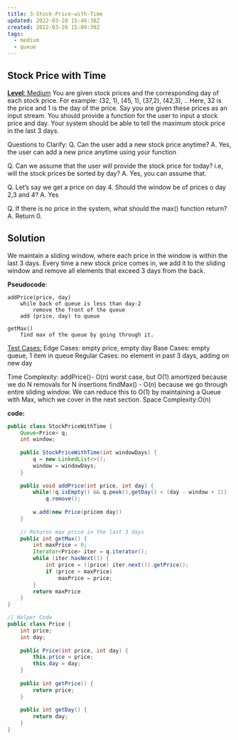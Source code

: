 ```yaml
---
title: 3-Stock-Price-with-Time
updated: 2022-03-28 15:46:38Z
created: 2022-03-28 15:09:39Z
tags:
  - medium
  - queue
---
```


## **Stock Price with Time**

<ins>**Level**: Medium</ins>
You are given stock prices and the corresponding day of each stock price.
For example:
(32, 1), (45, 1), (37,2), (42,3), ..
Here, 32 is the price and 1 is the day of the price.
Say you are given these prices as an input stream. You should provide a function for the user to input a stock price and day. Your system should be able to tell
the maximum stock price in the last 3 days.

Questions to Clarify:
Q. Can the user add a new stock price anytime?
A. Yes, the user can add a new price anytime using your function

Q. Can we assume that the user will provide the stock price for today?
i.e, will the stock prices be sorted by day?
A. Yes, you can assume that.

Q. Let’s say we get a price on day 4. Should the window be of prices o day 2,3 and 4?
A. Yes

Q. If there is no price in the system, what should the max() function return?
A. Return 0.

## Solution

We maintain a sliding window, where each price in the window is within the last 3 days.
Every time a new stock price comes in, we add it to the sliding window and remove
all elements that exceed 3 days from the back.

**Pseudocode**:

```
addPrice(price, day)
    while back of queue is less than day-2
        remove the front of the queue
    add (price, day) to queue

getMax()
    find max of the queue by going through it.
```

<ins>Test Cases:</ins>
Edge Cases: empty price, empty day
Base Cases: empty queue, 1 item in queue
Regular Cases: no element in past 3 days, adding on new day

Time Complexity:
addPrice()​- O(n) worst case, but O(1) amortized because we do N removals for N insertions
findMax()​ - O(n) because we go through entire sliding window. We can reduce this to O(1) by
maintaining a ​Queue with Max​, which we cover in the next section.
Space Complexity:​ O(n)

**code:**

```java
public class StockPriceWithTime {
	Queue<Price> q;
	int window;
	
	public StockPriceWithTime(int windowDays) {
		q = new LinkedList<>();
		window = windowDays;
	}
	
	public void addPrice(int price, int day) {
		while(!q.isEmpty() && q.peek(),getDay() < (day - window + 1))
			q.remove();
		
		w.add(new Price(pricem day))
	}
	
	// Returns max price in the last 3 days
	public int getMax() {
		int maxPrice = 0;
		Iterator<Price> iter = q.iterator();
		while (iter.hasNext()) {
			int price = ((price) iter.next()).getPrice();
			if (price > maxPrice)
				maxPrice = price;
		}
		return maxPrice
	}
}

// Helper Code
public class Price {
	int price;
	int day;
	
	public Price(int price, int day) {
		this.price = price;
		this.day = day;
	}
	
	public int getPrice() {
		return price;
	}
	
	public int getDay() {
		return day;
	}
}
```